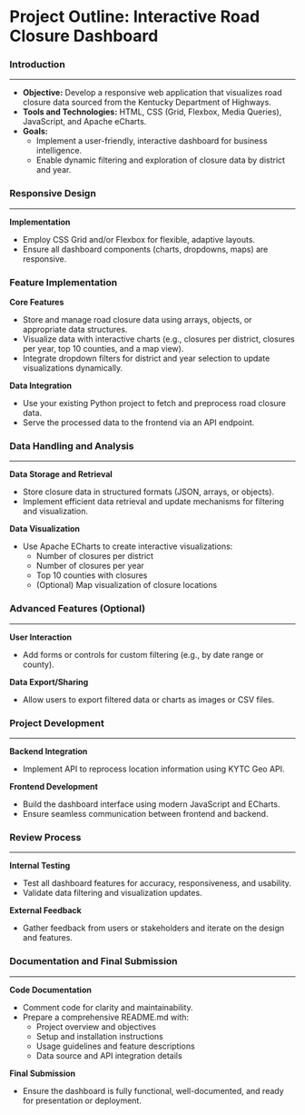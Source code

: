 # Project Outline: Interactive Road Closure Dashboard

### Introduction

---

* **Objective:** Develop a responsive web application that visualizes road closure data sourced from the Kentucky Department of Highways.
* **Tools and Technologies:** HTML, CSS (Grid, Flexbox, Media Queries), JavaScript, and Apache eCharts.
* **Goals:**
  - Implement a user-friendly, interactive dashboard for business intelligence.
  - Enable dynamic filtering and exploration of closure data by district and year.

### Responsive Design

---

**Implementation**
   * Employ CSS Grid and/or Flexbox for flexible, adaptive layouts.
   * Ensure all dashboard components (charts, dropdowns, maps) are responsive.

### Feature Implementation

**Core Features**
   * Store and manage road closure data using arrays, objects, or appropriate data structures.
   * Visualize data with interactive charts (e.g., closures per district, closures per year, top 10 counties, and a map view).
   * Integrate dropdown filters for district and year selection to update visualizations dynamically.

**Data Integration**
   * Use your existing Python project to fetch and preprocess road closure data.
   * Serve the processed data to the frontend via an API endpoint.

### Data Handling and Analysis

---

**Data Storage and Retrieval**
   * Store closure data in structured formats (JSON, arrays, or objects).
   * Implement efficient data retrieval and update mechanisms for filtering and visualization.

**Data Visualization**
   * Use Apache ECharts to create interactive visualizations:
     * Number of closures per district
     * Number of closures per year
     * Top 10 counties with closures
     * (Optional) Map visualization of closure locations

### Advanced Features (Optional)

---

**User Interaction**
   * Add forms or controls for custom filtering (e.g., by date range or county).

**Data Export/Sharing**
   * Allow users to export filtered data or charts as images or CSV files.

### Project Development

---

**Backend Integration**
   * Implement API to reprocess location information using KYTC Geo API.

**Frontend Development**
   * Build the dashboard interface using modern JavaScript and ECharts.
   * Ensure seamless communication between frontend and backend.

### Review Process

---

**Internal Testing**
   * Test all dashboard features for accuracy, responsiveness, and usability.
   * Validate data filtering and visualization updates.

**External Feedback**
   * Gather feedback from users or stakeholders and iterate on the design and features.

### Documentation and Final Submission

---

**Code Documentation**
   * Comment code for clarity and maintainability.
   * Prepare a comprehensive README.md with:
     * Project overview and objectives
     * Setup and installation instructions
     * Usage guidelines and feature descriptions
     * Data source and API integration details

**Final Submission**
   * Ensure the dashboard is fully functional, well-documented, and ready for presentation or deployment.

